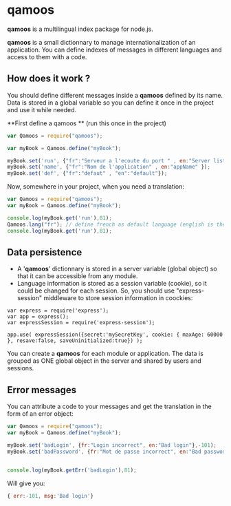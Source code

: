 # qamoos #

**qamoos** is a multilingual index package for node.js.

**qamoos** is a small dictionnary to manage internationalization of an application. You can define indexes of messages in different languages and access to them with a code.

## How does it work ? ##
You should define different messages inside a **qamoos** defined by its name. Data is stored in a global variable so you can define it once in the project and use it while needed.

**First define a qamoos ** (run this once in the project)
```javascript
var Qamoos = require("qamoos");

var myBook = Qamoos.define("myBook");

myBook.set('run', {"fr":"Serveur a l'ecoute du port " , en:"Server listening port " });
myBook.set('name', {"fr":"Nom de l'application" , en:"appName" });
myBook.set('def', {"fr":"defaut" , "en":"default"});
```

Now, somewhere in your project, when you need a translation:
```javascript
var Qamoos = require("qamoos");
var myBook = Qamoos.define("myBook");

console.log(myBook.get('run'),81);
Qamoos.lang("fr"); // define french as default language (english is the default value)
console.log(myBook.get('run'),81);
```

## Data persistence ##
 - A '**qamoos**' dictionnary is stored in a server variable (global object) so that it can be accessible from any module.
 - Language information is stored as a session variable (cookie), so it could be changed for each session. So, you should use "express-session" middleware to store session information in coockies:

```javacript
var express = require('express');
var app = express();
var expressSession = require('express-session');

app.use( expressSession({secret:'mySecretKey', cookie: { maxAge: 60000 }, resave:false, saveUninitialized:true}) );
```

You can create a **qamoos** for each module or application. The data is grouped as ONE global object in the server and shared by users and sessions.

## Error messages ##
You can attribute a code to your messages and get the translation in the form of an error object:

```javascript
var Qamoos = require("qamoos");
var myBook = Qamoos.define("myBook");

myBook.set('badLogin', {fr:"Login incorrect", en:"Bad login"},-101);
myBook.set('badPassword', {fr:"Mot de passe incorrect", en:"Bad password"},-102);


console.log(myBook.getErr('badLogin'),81);
```

Will give you:
```javascript
{ err:-101, msg:'Bad login'}
```
